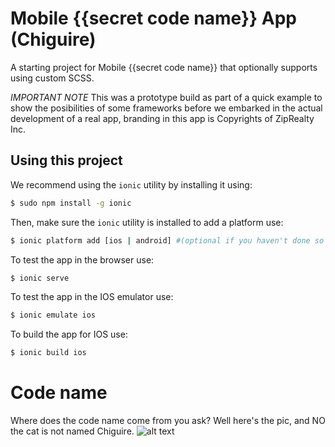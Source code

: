 Mobile {{secret code name}} App (Chiguire)
=========================

A starting project for Mobile {{secret code name}} that optionally supports
using custom SCSS.

*IMPORTANT NOTE* This was a prototype build as part of a quick example to show the posibilities of some frameworks before we embarked in the actual development of a real app, branding in this app is Copyrights of ZipRealty Inc.

## Using this project

We recommend using the `ionic` utility by installing it using:

```bash
$ sudo npm install -g ionic
```

Then, make sure the `ionic` utility is installed to add a platform use:

```bash
$ ionic platform add [ios | android] #(optional if you haven't done so yet)
```

To test the app in the browser use:

```bash
$ ionic serve
```

To test the app in the IOS emulator use:

```bash
$ ionic emulate ios
```

To build the app for IOS use:

```bash
$ ionic build ios
```

Code name
==========
Where does the code name come from you ask? Well here's the pic, and NO the cat is not named Chiguire.
![alt text](http://www.lapatilla.com/site/wp-content/uploads/2013/06/Chiguire3.jpg "Chiguire & Cat")

